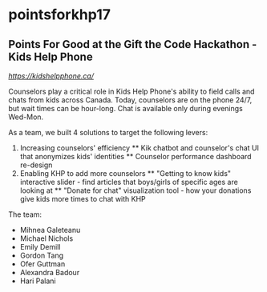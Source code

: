 # pointsforkhp17
## Points For Good at the Gift the Code Hackathon - Kids Help Phone
*https://kidshelpphone.ca/*

Counselors play a critical role in Kids Help Phone's ability to field calls and chats from kids across Canada. Today, counselors are on the phone 24/7, but wait times can be hour-long. Chat is available only during evenings Wed-Mon.

As a team, we built 4 solutions to target the following levers:
1. Increasing counselors' efficiency
** Kik chatbot and counselor's chat UI that anonymizes kids' identities
** Counselor performance dashboard re-design
2. Enabling KHP to add more counselors
** "Getting to know kids" interactive slider - find articles that boys/girls of specific ages are looking at
** "Donate for chat" visualization tool - how your donations give kids more times to chat with KHP

The team:
* Mihnea Galeteanu
* Michael Nichols
* Emily Demill
* Gordon Tang
* Ofer Guttman
* Alexandra Badour
* Hari Palani

